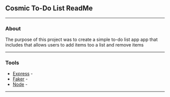 

## Cosmic To-Do List ReadMe
___
### About

The purpose of this project was to create a simple to-do list app app that includes that allows users to add items too a list and remove items
___


### Tools
- [Express](https://www.expressjs.com/) - 
- [Faker](https://www.npmjs.com/package/faker) -
- [Node](https://nodejs.org/en/) -

___ 

